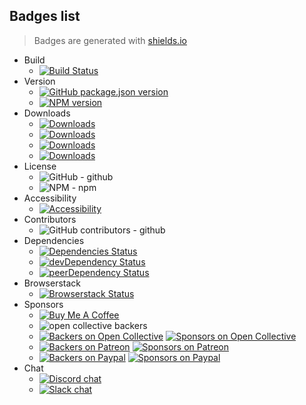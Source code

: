 ## Badges list
> Badges are generated with [shields.io](https://shields.io/)

* Build
  * [![Build Status](https://img.shields.io/badge/build-passing-success.svg)](example.com)
* Version
  * [![GitHub package.json version](https://img.shields.io/github/package-json/v/yilber/hangman-vuejs.svg)](example.com)
  * [![NPM version](https://img.shields.io/npm/v/gulp.svg)](example.com)
* Downloads
  * [![Downloads](https://img.shields.io/npm/dt/gulp.svg)](example.com)
  * [![Downloads](https://img.shields.io/npm/dy/gulp.svg)](example.com)
  * [![Downloads](https://img.shields.io/npm/dm/gulp.svg)](example.com)
  * [![Downloads](https://img.shields.io/npm/dw/gulp.svg)](example.com)
* License
  * ![GitHub](https://img.shields.io/github/license/yilber/readme-generator.svg) - github
  * ![NPM](https://img.shields.io/npm/l/init-readme.svg) - npm
* Accessibility
  * [![Accessibility](https://img.shields.io/badge/accessibility-yes-green.svg)](example.com)
* Contributors
  * ![GitHub contributors](https://img.shields.io/github/contributors/yilber/broke-mobile.svg) - github
* Dependencies
  * [![Dependencies Status](https://img.shields.io/badge/dependencies-up%20to%20date-success.svg)](example.com)
  * [![devDependency Status](https://img.shields.io/badge/devDependencies-up%20to%20date-success.svg)](example.com)
  * [![peerDependency Status](https://img.shields.io/badge/peerDependencies-up%20to%20date-success.svg)](example.com)
* Browserstack
  * [![Browserstack Status](https://img.shields.io/badge/Browserstack-completed-success.svg)](example.com)
* Sponsors
  * <a href="https://www.buymeacoffee.com/yilber" target="_blank"><img src="https://www.buymeacoffee.com/assets/img/custom_images/orange_img.png" alt="Buy Me A Coffee" style="height: auto !important;width: auto !important;"></a>
  * ![open collective backers](https://img.shields.io/opencollective/backers/vuejs.svg)
  * [![Backers on Open Collective](https://img.shields.io/badge/backer-OpenCollective-7289da.svg)](example.com)
  [![Sponsors on Open Collective](https://img.shields.io/badge/sponsor-OpenCollective-7289da.svg)](example.com)
  * [![Backers on Patreon](https://img.shields.io/badge/backer-Patreon-orange.svg)](example.com)
  [![Sponsors on Patreon](https://img.shields.io/badge/sponsor-Patreon-orange.svg)](example.com)
  * [![Backers on Paypal](https://img.shields.io/badge/backer-Paypal-blue.svg)](example.com)
  [![Sponsors on Paypal](https://img.shields.io/badge/sponsor-Paypal-blue.svg)](example.com)
* Chat
  * [![Discord chat](https://img.shields.io/badge/chat-discord-7289da.svg)](example.com)
  * [![Slack chat](https://img.shields.io/badge/chat-slack-%23E01563.svg)](example.com)

